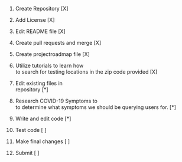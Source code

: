1. Create Repository                [X]

2. Add License                      [X]

3. Edit README file                 [X]

4. Create pull requests and merge   [X]

5. Create projectroadmap file       [X]

6. Utilize tutorials to learn how   
   to search for testing locations
   in the zip code provided         [X]
   
7. Edit existing files in           
   repository                       [*] 
   
8. Research COVID-19 Symptoms to    
   to determine what symptoms we
   should be querying users for.    [*]                  

9. Write and edit code              [*]                    

10. Test code                       [ ]

12. Make final changes              [ ]

13. Submit                          [ ]